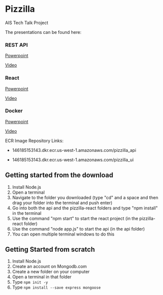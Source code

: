 # Pizzilla

AIS Tech Talk Project

The presentations can be found here:

### REST API

[Powerpoint](https://github.com/brycelund/Pizzilla/blob/master/Resources/REST-API.pptx?raw=true)

[Video](https://www.youtube.com/watch?v=ytwFg91xGyg)

### React

[Powerpoint](https://github.com/brycelund/Pizzilla/blob/master/Resources/React.pptx?raw=true)

[Video](https://www.youtube.com/watch?v=h8zyvK8Zobg&t=3s)

### Docker

[Powerpoint](https://github.com/brycelund/Pizzilla/blob/master/Resources/Docker.pptx?raw=true)

[Video](https://www.youtube.com/watch?v=GTk2eek96_w)

ECR Image Repository Links:

- 146185153143.dkr.ecr.us-west-1.amazonaws.com/pizzilla_api

- 146185153143.dkr.ecr.us-west-1.amazonaws.com/pizzilla_ui

## Getting started from the download

1. Install Node.js
1. Open a terminal
1. Navigate to the folder you downloaded (type "cd" and a space and then drag your folder into the terminal and push enter)
1. Go into both the api and the pizzilla-react folders and type "npm install" in the terminal
1. Use the command "npm start" to start the react project (in the pizzilla-react folder)
1. Use the command "node app.js" to start the api (in the api folder)
1. You can open multiple terminal windows to do this

## Getting Started from scratch

1. Install Node.js
1. Create an account on Mongodb.com
1. Create a new folder on your computer
1. Open a terminal in that folder
1. Type `npm init -y`
1. Type `npm install --save express mongoose`
